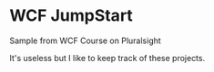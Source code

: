 # WCF JumpStart
Sample from WCF Course on Pluralsight

It's useless but I like to keep track of these projects.


